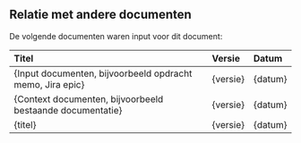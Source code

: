 ## Relatie met andere documenten

De volgende documenten waren input voor dit document:

| Titel                                                     | Versie   | Datum   |
|:----------------------------------------------------------|:---------|:--------|
| {Input documenten, bijvoorbeeld opdracht memo, Jira epic} | {versie} | {datum} |
| {Context documenten, bijvoorbeeld bestaande documentatie} | {versie} | {datum} |
| {titel}                                                   | {versie} | {datum} |
